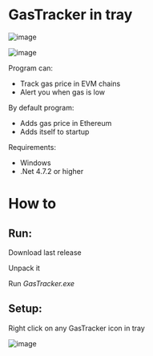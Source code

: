 # GasTracker in tray

![image](https://github.com/Ryaza5562/GasTracker/assets/49323900/ff29d57d-f569-46b0-b93f-76752b9dfbdd)

![image](https://github.com/Ryaza5562/GasTracker/assets/49323900/38aa33ba-44bf-46b8-8456-23b6b37e647c)

Program can:
- Track gas price in EVM chains
- Alert you when gas is low

By default program: 
- Adds gas price in Ethereum
- Adds itself to startup

Requirements:
- Windows
- .Net 4.7.2 or higher

# How to

## Run:

Download last release

Unpack it

Run *GasTracker.exe*

## Setup:

Right click on any GasTracker icon in tray

![image](https://github.com/Ryaza5562/GasTracker/assets/49323900/7b2d82af-9254-4262-a6f9-46952dc07fa6)


